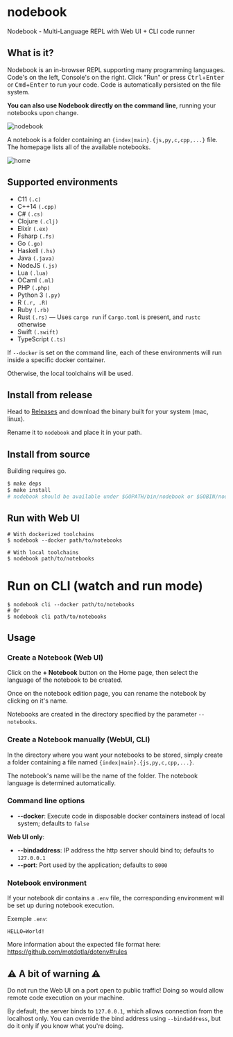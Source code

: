 # nodebook

Nodebook - Multi-Language REPL with Web UI + CLI code runner

## What is it?

Nodebook is an in-browser REPL supporting many programming languages. Code's on the left, Console's on the right. Click "Run" or press <kbd>Ctrl</kbd>+<kbd>Enter</kbd> or <kbd>Cmd</kbd>+<kbd>Enter</kbd> to run your code.
Code is automatically persisted on the file system.

**You can also use Nodebook directly on the command line**, running your notebooks upon change.

![nodebook](https://user-images.githubusercontent.com/4974818/45320903-2cdec280-b544-11e8-9b2e-067b646de751.png)

A notebook is a folder containing an `{index|main}.{js,py,c,cpp,...}` file. The homepage lists all of the available notebooks.

![home](https://user-images.githubusercontent.com/4974818/45383977-fde05380-b60c-11e8-91cc-06548dd4fae8.png)

## Supported environments

* C11 `(.c)`
* C++14 `(.cpp)`
* C# `(.cs)`
* Clojure `(.clj)`
* Elixir `(.ex)`
* Fsharp `(.fs)`
* Go `(.go)`
* Haskell `(.hs)`
* Java `(.java)`
* NodeJS `(.js)`
* Lua `(.lua)`
* OCaml `(.ml)`
* PHP `(.php)`
* Python 3 `(.py)`
* R `(.r, .R)`
* Ruby `(.rb)`
* Rust `(.rs)` — Uses `cargo run` if `Cargo.toml` is present, and `rustc` otherwise
* Swift `(.swift)`
* TypeScript `(.ts)`

If `--docker` is set on the command line, each of these environments will run inside a specific docker container.

Otherwise, the local toolchains will be used.

## Install from release

Head to [Releases](https://github.com/netgusto/nodebook/releases/latest) and download the binary built for your system (mac, linux).

Rename it to `nodebook` and place it in your path.

## Install from source

Building requires go.

```bash
$ make deps
$ make install
# nodebook should be available under $GOPATH/bin/nodebook or $GOBIN/nodebook
```

## Run with Web UI

```
# With dockerized toolchains
$ nodebook --docker path/to/notebooks

# With local toolchains
$ nodebook path/to/notebooks
```

# Run on CLI (watch and run mode)

```
$ nodebook cli --docker path/to/notebooks
# Or
$ nodebook cli path/to/notebooks
```

## Usage

### Create a Notebook (Web UI)

Click on the **+ Notebook** button on the Home page, then select the language of the notebook to be created.

Once on the notebook edition page, you can rename the notebook by clicking on it's name.

Notebooks are created in the directory specified by the parameter `--notebooks`.

### Create a Notebook manually (WebUI, CLI)

In the directory where you want your notebooks to be stored, simply create a folder containing a file named `{index|main}.{js,py,c,cpp,...}`.

The notebook's name will be the name of the folder. The notebook language is determined automatically.

### Command line options

* **--docker**: Execute code in disposable docker containers instead of local system; defaults to `false`

**Web UI only**:

* **--bindaddress**: IP address the http server should bind to; defaults to `127.0.0.1`
* **--port**: Port used by the application; defaults to `8000`

### Notebook environment

If your notebook dir contains a `.env` file, the corresponding environment will be set up during notebook execution.

Exemple `.env`:

```
HELLO=World!
```

More information about the expected file format here: <https://github.com/motdotla/dotenv#rules>

## ⚠️ A bit of warning ⚠️

Do not run the Web UI on a port open to public traffic! Doing so would allow remote code execution on your machine.

By default, the server binds to `127.0.0.1`, which allows connection from the localhost only. You can override the bind address using `--bindaddress`, but do it only if you know what you're doing.

